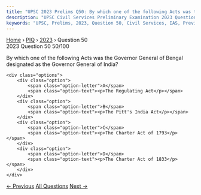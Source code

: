 ```yaml
---
title: "UPSC 2023 Prelims Q50: By which one of the following Acts was the Governor General..."
description: "UPSC Civil Services Preliminary Examination 2023 Question 50 with options and answer"
keywords: "UPSC, Prelims, 2023, Question 50, Civil Services, IAS, Previous Year Questions"
---
```


<nav class="breadcrumb">
    <a href="../../">Home</a>
    <span>›</span>
    <a href="../">PIQ</a>
    <span>›</span>
    <a href="./">2023</a>
    <span>›</span>
    <span>Question 50</span>
</nav>

<div class="question-header">
    <div class="question-meta">
        <span class="year-badge">2023</span>
        <span class="question-number">Question 50</span>
        <span class="progress">50/100</span>
    </div>
    <div class="progress-bar">
        <div class="progress-fill" style="width: 50.0%"></div>
    </div>
</div>

<div class="question-content">
    <div class="question-text">
        <p>By which one of the following Acts was the Governor General of Bengal designated as the Governor General of India?</p>
    </div>
    
    <div class="options">
        <div class="option">
            <span class="option-letter">A</span>
            <span class="option-text"><p>The Regulating Act</p></span>
        </div>
        <div class="option">
            <span class="option-letter">B</span>
            <span class="option-text"><p>The Pitt's India Act</p></span>
        </div>
        <div class="option">
            <span class="option-letter">C</span>
            <span class="option-text"><p>The Charter Act of 1793</p></span>
        </div>
        <div class="option">
            <span class="option-letter">D</span>
            <span class="option-text"><p>The Charter Act of 1833</p></span>
        </div>
    </div>
</div>

<div class="question-nav">
    <a href="../q049-who-among-the-following-rulers-of-medieval-gujarat/" class="nav-btn prev">← Previous</a>
    <a href="../" class="nav-btn center">All Questions</a>
    <a href="../q051-consider-the-following-statements-in-relation-to-j/" class="nav-btn next">Next →</a>
</div>
